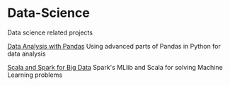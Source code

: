 # Data-Science
Data science related projects

[Data Analysis with Pandas](Data-Analysis-with-Pandas) Using advanced parts of Pandas in Python for data analysis

[Scala and Spark for Big Data](Scala-and-Spark-for-Big-Data) Spark's MLlib and Scala for solving Machine Learning problems
